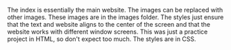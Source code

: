 The index is essentially the main website. The images can be replaced with other images. These images are in the images folder.
The styles just ensure that the text and website aligns to the center of the screen and that the website works with different window screens.
This was just a practice project in HTML, so don't expect too much. The styles are in CSS.
